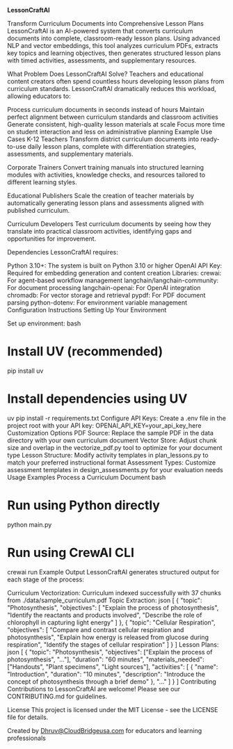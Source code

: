 **LessonCraftAI**


Transform Curriculum Documents into Comprehensive Lesson Plans
LessonCraftAI is an AI-powered system that converts curriculum documents into complete, classroom-ready lesson plans. Using advanced NLP and vector embeddings, this tool analyzes curriculum PDFs, extracts key topics and learning objectives, then generates structured lesson plans with timed activities, assessments, and supplementary resources.

What Problem Does LessonCraftAI Solve?
Teachers and educational content creators often spend countless hours developing lesson plans from curriculum standards. LessonCraftAI dramatically reduces this workload, allowing educators to:

Process curriculum documents in seconds instead of hours
Maintain perfect alignment between curriculum standards and classroom activities
Generate consistent, high-quality lesson materials at scale
Focus more time on student interaction and less on administrative planning
Example Use Cases
K-12 Teachers
Transform district curriculum documents into ready-to-use daily lesson plans, complete with differentiation strategies, assessments, and supplementary materials.

Corporate Trainers
Convert training manuals into structured learning modules with activities, knowledge checks, and resources tailored to different learning styles.

Educational Publishers
Scale the creation of teacher materials by automatically generating lesson plans and assessments aligned with published curriculum.

Curriculum Developers
Test curriculum documents by seeing how they translate into practical classroom activities, identifying gaps and opportunities for improvement.

Dependencies
LessonCraftAI requires:

Python 3.10+: The system is built on Python 3.10 or higher
OpenAI API Key: Required for embedding generation and content creation
Libraries:
crewai: For agent-based workflow management
langchain/langchain-community: For document processing
langchain-openai: For OpenAI integration
chromadb: For vector storage and retrieval
pypdf: For PDF document parsing
python-dotenv: For environment variable management
Configuration Instructions
Setting Up Your Environment

Set up environment:
bash
# Install UV (recommended)
pip install uv

# Install dependencies using UV
uv pip install -r requirements.txt
Configure API Keys: Create a .env file in the project root with your API key:
OPENAI_API_KEY=your_api_key_here
Customization Options
PDF Source: Replace the sample PDF in the data directory with your own curriculum document
Vector Store: Adjust chunk size and overlap in the vectorize_pdf.py tool to optimize for your document type
Lesson Structure: Modify activity templates in plan_lessons.py to match your preferred instructional format
Assessment Types: Customize assessment templates in design_assessments.py for your evaluation needs
Usage Examples
Process a Curriculum Document
bash
# Run using Python directly
python main.py

# Run using CrewAI CLI
crewai run
Example Output
LessonCraftAI generates structured output for each stage of the process:

Curriculum Vectorization:
Curriculum indexed successfully with 37 chunks from ./data/sample_curriculum.pdf
Topic Extraction:
json
[
  {
    "topic": "Photosynthesis",
    "objectives": [
      "Explain the process of photosynthesis",
      "Identify the reactants and products involved",
      "Describe the role of chlorophyll in capturing light energy"
    ]
  },
  {
    "topic": "Cellular Respiration",
    "objectives": [
      "Compare and contrast cellular respiration and photosynthesis",
      "Explain how energy is released from glucose during respiration",
      "Identify the stages of cellular respiration"
    ]
  }
]
Lesson Plans:
json
[
  {
    "topic": "Photosynthesis",
    "objectives": ["Explain the process of photosynthesis", "..."],
    "duration": "60 minutes",
    "materials_needed": ["Handouts", "Plant specimens", "Light sources"],
    "activities": [
      {
        "name": "Introduction",
        "duration": "10 minutes",
        "description": "Introduce the concept of photosynthesis through a brief demo"
      },
      "..."
    ]
  }
]
Contributing
Contributions to LessonCraftAI are welcome! Please see our CONTRIBUTING.md for guidelines.

License
This project is licensed under the MIT License - see the LICENSE file for details.

Created by Dhruv@CloudBridgeusa.com for educators and learning professionals

